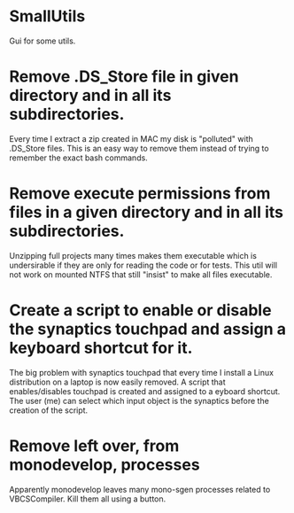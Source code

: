 # SmallUtils
Gui for some utils.

# Remove .DS_Store file in given directory and in all its subdirectories.
Every time I extract a zip created in MAC my disk is "polluted" with .DS_Store files. This is an easy way to remove them instead of trying to remember the exact bash commands.

# Remove execute permissions from files in a given directory and in all its subdirectories.
Unzipping full projects many times makes them executable which is undersirable if they are only for reading the code or for tests. This util will not work on mounted NTFS that still "insist" to make all files executable.

# Create a script to enable or disable the synaptics touchpad and assign a keyboard shortcut for it.
The big problem with synaptics touchpad that every time I install a Linux distribution on a laptop is now easily removed. A script that enables/disables touchpad is created and assigned to a eyboard shortcut. The user (me) can select which input object is the synaptics before the creation of the script.

# Remove left over, from monodevelop, processes
Apparently monodevelop leaves many mono-sgen processes related to VBCSCompiler. Kill them all using a button. 
